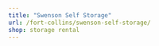```yaml
---
title: "Swenson Self Storage"
url: /fort-collins/swenson-self-storage/
shop: storage rental
---
```

